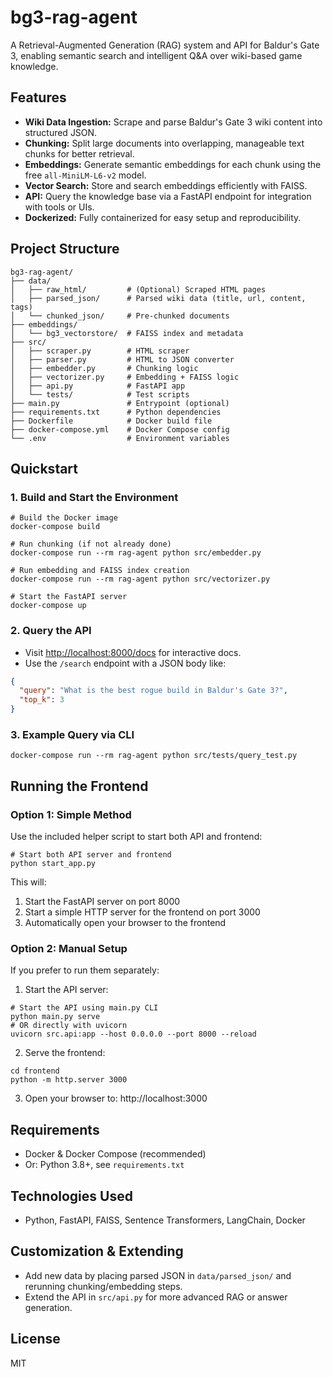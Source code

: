 # bg3-rag-agent

A Retrieval-Augmented Generation (RAG) system and API for Baldur's Gate 3, enabling semantic search and intelligent Q&A over wiki-based game knowledge.

## Features

- **Wiki Data Ingestion:** Scrape and parse Baldur's Gate 3 wiki content into structured JSON.
- **Chunking:** Split large documents into overlapping, manageable text chunks for better retrieval.
- **Embeddings:** Generate semantic embeddings for each chunk using the free `all-MiniLM-L6-v2` model.
- **Vector Search:** Store and search embeddings efficiently with FAISS.
- **API:** Query the knowledge base via a FastAPI endpoint for integration with tools or UIs.
- **Dockerized:** Fully containerized for easy setup and reproducibility.

## Project Structure

```
bg3-rag-agent/
├── data/
│   ├── raw_html/         # (Optional) Scraped HTML pages
│   ├── parsed_json/      # Parsed wiki data (title, url, content, tags)
│   └── chunked_json/     # Pre-chunked documents
├── embeddings/
│   └── bg3_vectorstore/  # FAISS index and metadata
├── src/
│   ├── scraper.py        # HTML scraper
│   ├── parser.py         # HTML to JSON converter
│   ├── embedder.py       # Chunking logic
│   ├── vectorizer.py     # Embedding + FAISS logic
│   ├── api.py            # FastAPI app
│   └── tests/            # Test scripts
├── main.py               # Entrypoint (optional)
├── requirements.txt      # Python dependencies
├── Dockerfile            # Docker build file
├── docker-compose.yml    # Docker Compose config
└── .env                  # Environment variables
```

## Quickstart

### 1. Build and Start the Environment

```pwsh
# Build the Docker image
docker-compose build

# Run chunking (if not already done)
docker-compose run --rm rag-agent python src/embedder.py

# Run embedding and FAISS index creation
docker-compose run --rm rag-agent python src/vectorizer.py

# Start the FastAPI server
docker-compose up
```

### 2. Query the API

- Visit [http://localhost:8000/docs](http://localhost:8000/docs) for interactive docs.
- Use the `/search` endpoint with a JSON body like:

```json
{
  "query": "What is the best rogue build in Baldur's Gate 3?",
  "top_k": 3
}
```

### 3. Example Query via CLI

```pwsh
docker-compose run --rm rag-agent python src/tests/query_test.py
```

## Running the Frontend

### Option 1: Simple Method

Use the included helper script to start both API and frontend:

```pwsh
# Start both API server and frontend
python start_app.py
```

This will:

1. Start the FastAPI server on port 8000
2. Start a simple HTTP server for the frontend on port 3000
3. Automatically open your browser to the frontend

### Option 2: Manual Setup

If you prefer to run them separately:

1. Start the API server:

```pwsh
# Start the API using main.py CLI
python main.py serve
# OR directly with uvicorn
uvicorn src.api:app --host 0.0.0.0 --port 8000 --reload
```

2. Serve the frontend:

```pwsh
cd frontend
python -m http.server 3000
```

3. Open your browser to: http://localhost:3000

## Requirements

- Docker & Docker Compose (recommended)
- Or: Python 3.8+, see `requirements.txt`

## Technologies Used

- Python, FastAPI, FAISS, Sentence Transformers, LangChain, Docker

## Customization & Extending

- Add new data by placing parsed JSON in `data/parsed_json/` and rerunning chunking/embedding steps.
- Extend the API in `src/api.py` for more advanced RAG or answer generation.

## License

MIT
